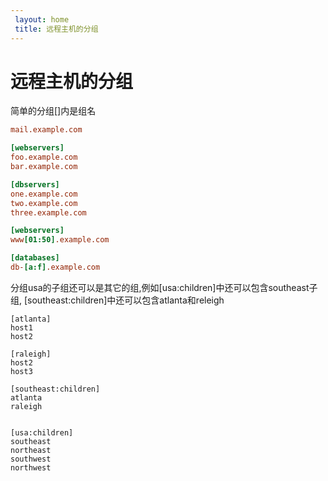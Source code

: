 ```yaml
---
 layout: home
 title: 远程主机的分组
---
```


# 远程主机的分组

简单的分组\[\]内是组名

```ini
mail.example.com

[webservers]
foo.example.com
bar.example.com

[dbservers]
one.example.com
two.example.com
three.example.com

[webservers]
www[01:50].example.com

[databases]
db-[a:f].example.com
```

分组usa的子组还可以是其它的组,例如\[usa:children\]中还可以包含southeast子组, \[southeast:children\]中还可以包含atlanta和releigh

```
[atlanta]
host1
host2

[raleigh]
host2
host3

[southeast:children]
atlanta
raleigh


[usa:children]
southeast
northeast
southwest
northwest

```



